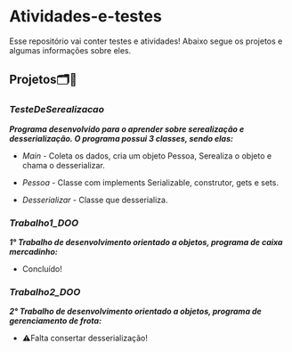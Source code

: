 # Atividades-e-testes
Esse repositório vai conter testes e atividades!
Abaixo segue os projetos e algumas informações sobre eles.

## **Projetos🗂️📝**

### ***TesteDeSerealizacao***
  ***Programa desenvolvido para o aprender sobre serealização e desserialização. O programa possui 3 classes, sendo elas:***

  - *Main* - Coleta os dados, cria um objeto Pessoa, Serealiza o objeto e chama o desserializar.
  
  - *Pessoa* - Classe com implements Serializable, construtor, gets e sets.
  
  - *Desserializar* - Classe que desserializa.

### ***Trabalho1_DOO***
  ***1° Trabalho de desenvolvimento orientado a objetos, programa de caixa mercadinho:***
  - Concluído!

### ***Trabalho2_DOO***
  ***2° Trabalho de desenvolvimento orientado a objetos, programa de gerenciamento de frota:***
  - ⚠️Falta consertar desserialização!
